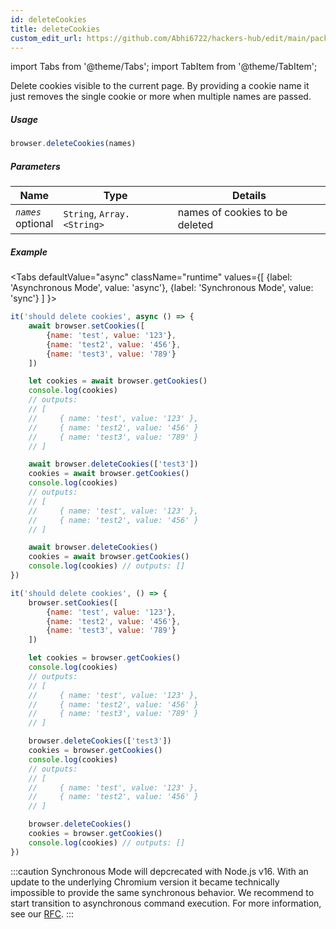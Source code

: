 ```yaml
---
id: deleteCookies
title: deleteCookies
custom_edit_url: https://github.com/Abhi6722/hackers-hub/edit/main/packages/webdriverio/src/commands/browser/deleteCookies.ts
---
```


import Tabs from '@theme/Tabs';
import TabItem from '@theme/TabItem';

Delete cookies visible to the current page. By providing a cookie name it just removes the single cookie or more when multiple names are passed.

##### Usage

```js
browser.deleteCookies(names)
```

##### Parameters

| Name | Type | Details |
| ---- | ---- | ------- |
| <code><var>names</var></code><br /><span class="label labelWarning">optional</span> | <code>String</code>, <code>Array.&lt;String&gt;</code> | names of cookies to be deleted |

##### Example
<Tabs
defaultValue="async"
className="runtime"
values={[
{label: 'Asynchronous Mode', value: 'async'},
{label: 'Synchronous Mode', value: 'sync'}
]
}>
<TabItem value="async">

```js title="deleteCookie.js"
it('should delete cookies', async () => {
    await browser.setCookies([
        {name: 'test', value: '123'},
        {name: 'test2', value: '456'},
        {name: 'test3', value: '789'}
    ])

    let cookies = await browser.getCookies()
    console.log(cookies)
    // outputs:
    // [
    //     { name: 'test', value: '123' },
    //     { name: 'test2', value: '456' }
    //     { name: 'test3', value: '789' }
    // ]

    await browser.deleteCookies(['test3'])
    cookies = await browser.getCookies()
    console.log(cookies)
    // outputs:
    // [
    //     { name: 'test', value: '123' },
    //     { name: 'test2', value: '456' }
    // ]

    await browser.deleteCookies()
    cookies = await browser.getCookies()
    console.log(cookies) // outputs: []
})
```

</TabItem>
<TabItem value="sync">

```js title="deleteCookie.js"
it('should delete cookies', () => {
    browser.setCookies([
        {name: 'test', value: '123'},
        {name: 'test2', value: '456'},
        {name: 'test3', value: '789'}
    ])

    let cookies = browser.getCookies()
    console.log(cookies)
    // outputs:
    // [
    //     { name: 'test', value: '123' },
    //     { name: 'test2', value: '456' }
    //     { name: 'test3', value: '789' }
    // ]

    browser.deleteCookies(['test3'])
    cookies = browser.getCookies()
    console.log(cookies)
    // outputs:
    // [
    //     { name: 'test', value: '123' },
    //     { name: 'test2', value: '456' }
    // ]

    browser.deleteCookies()
    cookies = browser.getCookies()
    console.log(cookies) // outputs: []
})
```

:::caution
Synchronous Mode will depcrecated with Node.js v16. With an update to the
underlying Chromium version it became technically impossible to provide the
same synchronous behavior. We recommend to start transition to asynchronous
command execution. For more information, see our <a href="https://github.com/webdriverio/webdriverio/discussions/6702">RFC</a>.
:::
</TabItem>
</Tabs>

